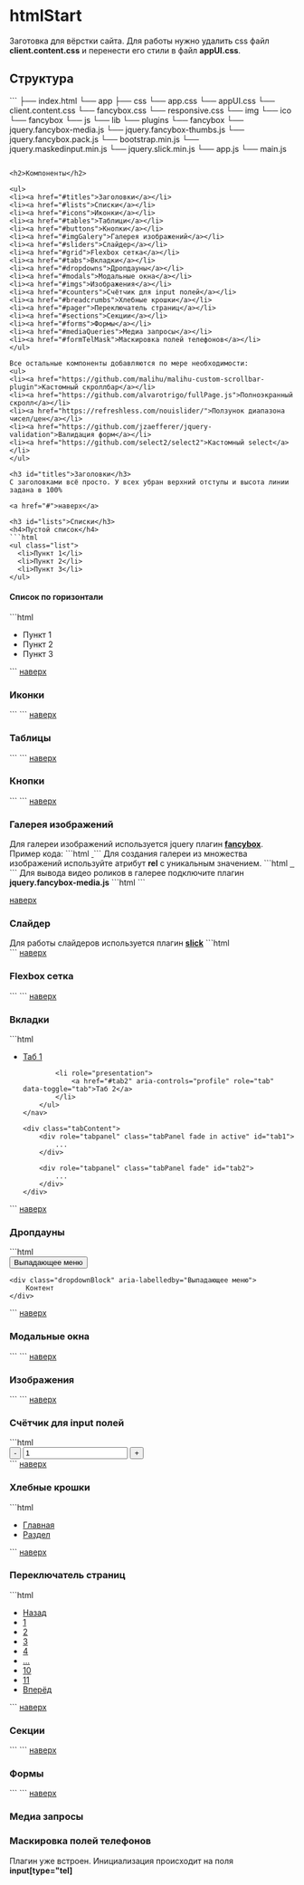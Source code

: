 # htmlStart
Заготовка для вёрстки сайта. Для работы нужно удалить css файл <b>client.content.css</b> и перенести его стили в файл <b>appUI.css</b>.

<h2>Структура</h2>
```
├── index.html
└── app
    ├── css
        └── app.css
        └── appUI.css
        └── client.content.css
        └── fancybox.css
        └── responsive.css
    └── img
        └── ico
        └── fancybox
    └── js
        └── lib
        └── plugins
            └── fancybox
                └── jquery.fancybox-media.js
                └── jquery.fancybox-thumbs.js
                └── jquery.fancybox.pack.js
            └── bootstrap.min.js
            └── jquery.maskedinput.min.js
            └── jquery.slick.min.js
        └── app.js
        └── main.js

```

<h2>Компоненты</h2>

<ul>
<li><a href="#titles">Заголовки</a></li>
<li><a href="#lists">Списки</a></li>
<li><a href="#icons">Иконки</a></li>
<li><a href="#tables">Таблици</a></li>
<li><a href="#buttons">Кнопки</a></li>
<li><a href="#imgGalery">Галерея изображений</a></li>
<li><a href="#sliders">Слайдер</a></li>
<li><a href="#grid">Flexbox сетка</a></li>
<li><a href="#tabs">Вкладки</a></li>
<li><a href="#dropdowns">Дропдауны</a></li>
<li><a href="#modals">Модальные окна</a></li>
<li><a href="#imgs">Изображения</a></li>
<li><a href="#counters">Счётчик для input полей</a></li>
<li><a href="#breadcrumbs">Хлебные крошки</a></li>
<li><a href="#pager">Переключатель страниц</a></li>
<li><a href="#sections">Секции</a></li>
<li><a href="#forms">Формы</a></li>
<li><a href="#mediaQueries">Медиа запросы</a></li>
<li><a href="#formTelMask">Маскировка полей телефонов</a></li>
</ul>

Все остальные компоненты добавляются по мере необходимости:
<ul>
<li><a href="https://github.com/malihu/malihu-custom-scrollbar-plugin">Кастомный скроллбар</a></li>
<li><a href="https://github.com/alvarotrigo/fullPage.js">Полноэкранный скролл</a></li>
<li><a href="https://refreshless.com/nouislider/">Ползунок диапазона чисел/цен</a></li>
<li><a href="https://github.com/jzaefferer/jquery-validation">Валидация форм</a></li>
<li><a href="https://github.com/select2/select2">Кастомный select</a></li>
</ul>

<h3 id="titles">Заголовки</h3>
С заголовками всё просто. У всех убран верхний отступы и высота линии задана в 100%

<a href="#">наверх</a>

<h3 id="lists">Списки</h3>
<h4>Пустой список</h4>
```html
<ul class="list">
  <li>Пункт 1</li>
  <li>Пункт 2</li>
  <li>Пункт 3</li>
</ul>
```

<h4>Список по горизонтали</h4>
```html
<ul class="list listInline">
  <li>Пункт 1</li>
  <li>Пункт 2</li>
  <li>Пункт 3</li>
</ul>
```
<a href="#">наверх</a>

<h3 id="icons">Иконки</h3>
```
```
<a href="#">наверх</a>

<h3 id="tables">Таблицы</h3>
```
```
<a href="#">наверх</a>

<h3 id="buttons">Кнопки</h3>
```
```
<a href="#">наверх</a>

<h3 id="imgGalery">Галерея изображений</h3>
Для галереи изображений используется jquery плагин <a href="http://fancyapps.com/fancybox/"><b>fancybox</b></a>.
Пример кода:
```html
<a href="app/img/galery/1.jpg" class="fancybox">
	<img class="app/img/galery/1.jpg">
</a>
```
Для создания галереи из множества изображений используйте атрибут <b>rel</b> с уникальным значением.
```html
<a href="app/img/galery/1.jpg" class="fancybox" rel="galery">
	<img class="app/img/galery/1.jpg">
</a>

<a href="app/img/galery/2.jpg" class="fancybox" rel="galery">
	<img class="app/img/galery/2.jpg">
</a>

<a href="app/img/galery/3.jpg" class="fancybox" rel="galery">
	<img class="app/img/galery/3.jpg">
</a>
```
Для вывода видео роликов в галерее подключите плагин <b>jquery.fancybox-media.js</b>
```html
<script src="app/js/plugins/fancybox/jquery.fancybox-media.js"></script>
```

<a href="#">наверх</a>

<h3 id="sliders">Слайдер</h3>
Для работы слайдеров используется плагин <a href="https://github.com/kenwheeler/slick"><b>slick</b></a>
```html
<section id="mainSlider" class="slick mainSlider">
	<div class="slickSlide">
        <img class="app/img/slider/1.jpg">
    </div>
    <div class="slickSlide">
        <img class="app/img/slider/2.jpg">
    </div>
    <div class="slickSlide">
        <img class="app/img/slider/3.jpg">
    </div>
</section>
```
<a href="#">наверх</a>

<h3 id="grid">Flexbox сетка</h3>
```
```
<a href="#">наверх</a>

<h3 id="tabs">Вкладки</h3>
```html
<div class="tabs">
	<nav class="tabsNav">
		<ul class="list listInline" role="tablist">
			<li role="presentation" class="active">
				<a href="#tab1" aria-controls="home" role="tab" data-toggle="tab">Таб 1</a>
			</li>

			<li role="presentation">
				<a href="#tab2" aria-controls="profile" role="tab" data-toggle="tab">Таб 2</a>
			</li>
		</ul>
	</nav>

	<div class="tabContent">
		<div role="tabpanel" class="tabPanel fade in active" id="tab1">
			...
		</div>

		<div role="tabpanel" class="tabPanel fade" id="tab2">
			...
		</div>
	</div>
</div>
```
<a href="#">наверх</a>

<h3 id="dropdowns">Дропдауны</h3>
```html
<div class="dropdown">
	<button class="but dropdownBut" data-toggle="dropdown" aria-haspopup="true" aria-expanded="false">
		Выпадающее меню
	</button>
	
	<div class="dropdownBlock" aria-labelledby="Выпадающее меню">
		Контент
	</div>
</div>
```
<a href="#">наверх</a>

<h3 id="modals">Модальные окна</h3>
```
```
<a href="#">наверх</a>

<h3 id="imgs">Изображения</h3>
```
```
<a href="#">наверх</a>

<h3 id="counters">Счётчик для input полей</h3>
```html
<div class="counter">
  <button type="button" class="but counterBut dec">-</button>
  <input type="text" class="field" value="1" data-min="1" data-max="20">
  <button type="button" class="but counterBut inc">+</button>
</div>
```
<a href="#">наверх</a>

<h3 id="breadcrumbs">Хлебные крошки</h3>
```html
<nav class="breadcrumbs">
  <ul class="list listInline">
    <li><a href="/">Главная</a></li>
    <li><a href="#">Раздел</a></li>
  </ul>
</nav>
```
<a href="#">наверх</a>

<h3 id="pager">Переключатель страниц</h3>
```html
<nav class="pager">
  <ul class="list listInline">
    <li><a href="#" class="pagePrev">Назад</a></li>
    <li><a href="#">1</a></li>
    <li><a href="#">2</a></li>
    <li><a href="#">3</a></li>
    <li class="active"><a href="">4</a></li>
    <li class="pagerDots"><a href="#">...</a></li>
    <li><a href="#">10</a></li>
    <li><a href="#">11</a></li>
    <li><a href="#" class="pageNext">Вперёд</a></li>
  </ul>
</nav>
```
<a href="#">наверх</a>

<h3 id="sections">Секции</h3>
```
```
<a href="#">наверх</a>

<h3 id="forms">Формы</h3>
```
```
<a href="#">наверх</a>

<h3 id="mediaQueries">Медиа запросы</h3>

<h3 id="formTelMask">Маскировка полей телефонов</h3>
Плагин уже встроен. Инициализация происходит на поля <b>input[type="tel]</b>
